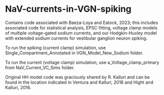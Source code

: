 # NaV-currents-in-VGN-spiking

Contains code associated with Baeza-Loya and Eatock, 2023; this includes associated code for statistical analysis, EPSC fitting, voltage clamp models of multiple voltage-gated sodium currents, and our Hodgkin-Huxley model with extended sodium currents for vestibular ganglion neuron spiking.

To run the spiking (current clamp) simulation, use Single_Compartment_Annotated in VGN_Model_New_Sodium folder.

To run the current (voltage clamp) simulation, use a_Voltage_clamp_primary from NaV_Current_VC_Sims folder.


Original HH model code was graciously shared by R. Kalluri and can be found in the location indicated in Ventura and Kalluri, 2018 and Hight and Kalluri, 2016. 
